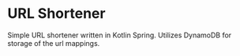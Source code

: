# URL Shortener
Simple URL shortener written in Kotlin Spring. Utilizes DynamoDB for storage of the url mappings.
